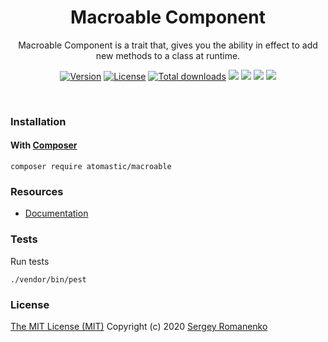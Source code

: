 <h1 align="center">Macroable Component</h1>
<p align="center">
Macroable Component is a trait that, gives you the ability in effect to add new methods to a class at runtime.
</p>
<p align="center">
<a href="https://github.com/atomastic/macroable/releases"><img alt="Version" src="https://img.shields.io/github/release/atomastic/macroable.svg?label=version&color=green"></a> <a href="https://github.com/atomastic/macroable"><img src="https://img.shields.io/badge/license-MIT-blue.svg?color=green" alt="License"></a> <a href="https://packagist.org/packages/atomastic/macroable"><img src="https://poser.pugx.org/atomastic/macroable/downloads" alt="Total downloads"></a> <img src="https://github.com/atomastic/macroable/workflows/Static%20Analysis/badge.svg?branch=dev"> <img src="https://github.com/atomastic/macroable/workflows/Tests/badge.svg">
  <a href="https://app.codacy.com/gh/atomastic/macroable?utm_source=github.com&utm_medium=referral&utm_content=atomastic/macroable&utm_campaign=Badge_Grade_Dashboard"><img src="https://api.codacy.com/project/badge/Grade/72b4dc84c20145e1b77dc0004a3c8e3d"></a> <a href="https://codeclimate.com/github/atomastic/macroable/maintainability"><img src="https://api.codeclimate.com/v1/badges/a4c673a4640a3863a9a4/maintainability" /></a>
</p>

<br>

### Installation

#### With [Composer](https://getcomposer.org)

```
composer require atomastic/macroable
```

### Resources
* [Documentation](https://atomastic.com/components/macroable)


### Tests

Run tests

```
./vendor/bin/pest
```

### License
[The MIT License (MIT)](https://github.com/atomastic/macroable/blob/master/LICENSE)
Copyright (c) 2020 [Sergey Romanenko](https://github.com/Awilum)
